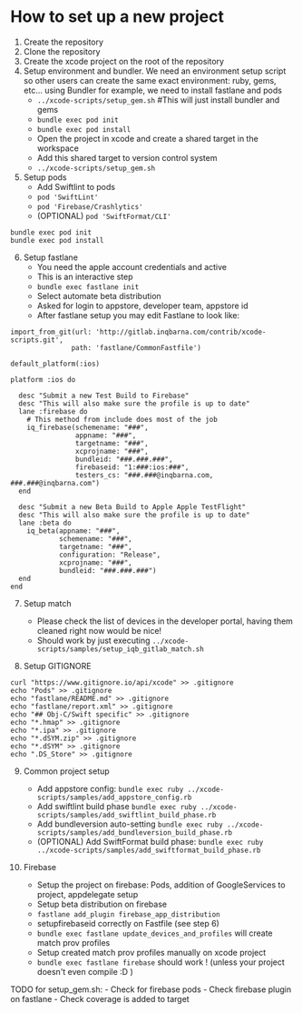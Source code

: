 # How to set up a new project
1. Create the repository
2. Clone the repository
3. Create the xcode project on the root of the repository
4. Setup environment and bundler. We need an environment setup script so other users can create the same exact environment: ruby, gems, etc... using Bundler for example, we need to install fastlane and pods
    - `../xcode-scripts/setup_gem.sh` #This will just install bundler and gems
    - `bundle exec pod init`
    - `bundle exec pod install`
    - Open the project in xcode and create a shared target in the workspace
    - Add this shared target to version control system
    - `../xcode-scripts/setup_gem.sh`
5. Setup pods
    - Add Swiftlint to pods 
    - `pod 'SwiftLint'`
    - `pod 'Firebase/Crashlytics'`
    - (OPTIONAL) `pod 'SwiftFormat/CLI'` 
```
bundle exec pod init
bundle exec pod install
```
6. Setup fastlane
    - You need the apple account credentials and active
    - This is an interactive step
    - `bundle exec fastlane init`
    - Select automate beta distribution
    - Asked for login to appstore, developer team, appstore id
    - After fastlane setup you may edit Fastlane to look like:
```
import_from_git(url: 'http://gitlab.inqbarna.com/contrib/xcode-scripts.git',
               path: 'fastlane/CommonFastfile')

default_platform(:ios)

platform :ios do

  desc "Submit a new Test Build to Firebase"
  desc "This will also make sure the profile is up to date"
  lane :firebase do
    # This method from include does most of the job
    iq_firebase(schemename: "###",
                appname: "###",
                targetname: "###",
                xcprojname: "###",
                bundleid: "###.###.###",
                firebaseid: "1:###:ios:###",
                testers_cs: "###.###@inqbarna.com, ###.###@inqbarna.com")
  end

  desc "Submit a new Beta Build to Apple Apple TestFlight"
  desc "This will also make sure the profile is up to date"
  lane :beta do
    iq_beta(appname: "###",
            schemename: "###",
            targetname: "###",
            configuration: "Release",
            xcprojname: "###",
            bundleid: "###.###.###")
  end
end

```
7. Setup match
    - Please check the list of devices in the developer portal, having them cleaned right now would be nice!
    - Should work by just executing `../xcode-scripts/samples/setup_iqb_gitlab_match.sh`

8. Setup GITIGNORE
```
curl "https://www.gitignore.io/api/xcode" >> .gitignore
echo "Pods" >> .gitignore 
echo "fastlane/README.md" >> .gitignore 
echo "fastlane/report.xml" >> .gitignore 
echo "## Obj-C/Swift specific" >> .gitignore
echo "*.hmap" >> .gitignore
echo "*.ipa" >> .gitignore
echo "*.dSYM.zip" >> .gitignore
echo "*.dSYM" >> .gitignore
echo ".DS_Store" >> .gitignore
```
9. Common project setup
    - Add appstore config: `bundle exec ruby ../xcode-scripts/samples/add_appstore_config.rb`
    - Add swiftlint build phase `bundle exec ruby ../xcode-scripts/samples/add_swiftlint_build_phase.rb`
    - Add bundleversion auto-setting `bundle exec ruby ../xcode-scripts/samples/add_bundleversion_build_phase.rb`
    - (OPTIONAL) Add SwiftFormat build phase: `bundle exec ruby ../xcode-scripts/samples/add_swiftformat_build_phase.rb`

10. Firebase
    - Setup the project on firebase: Pods, addition of GoogleServices to project, appdelegate setup
    - Setup beta distribution on firebase
    - `fastlane add_plugin firebase_app_distribution`
    - setupfirebaseid correctly on Fastfile (see step 6)
    - `bundle exec fastlane update_devices_and_profiles` will create match prov profiles
    - Setup created match prov profiles manually on xcode project
    - `bundle exec fastlane firebase` should work ! (unless your project doesn't even compile :D )

TODO for setup_gem.sh:
    - Check for firebase pods
    - Check firebase plugin on fastlane
    - Check coverage is added to target

